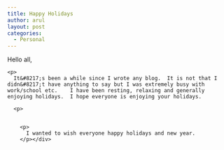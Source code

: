 ```yaml
---
title: Happy Holidays
author: arul
layout: post
categories:
  - Personal
---
```

<div id="msgcns!A7680953F5FDC114!502" class="bvMsg">
  <p>
    Hello all, 
    
    <p>
      It&#8217;s been a while since I wrote any blog.  It is not that I didn&#8217;t have anything to say but I was extremely busy with work/school etc.    I have been resting, relaxing and generally enjoying holidays.  I hope everyone is enjoying your holidays. 
      
      <p>
          
        
        <p>
          I wanted to wish everyone happy holidays and new year.
        </p></div>
